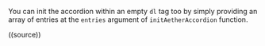 You can init the accordion within an empty `dl` tag too by simply providing an array of entries at the `entries` argument of `initAetherAccordion` function.

((source))
